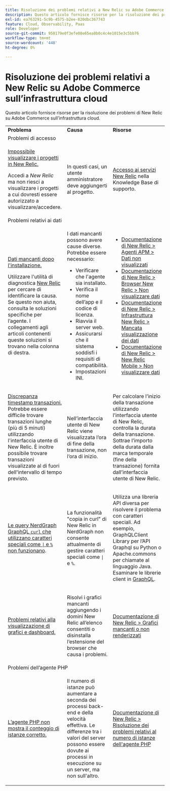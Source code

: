 ```yaml
---
title: Risoluzione dei problemi relativi a New Relic su Adobe Commerce sull’infrastruttura cloud
description: Questo articolo fornisce risorse per la risoluzione dei problemi di New Relic su Adobe Commerce sull’infrastruttura cloud.
exl-id: ea763291-5c9b-4575-b2ee-820dbc367743
feature: Cloud, Observability, Paas
role: Developer
source-git-commit: 958179e0f3efe08e65ea8b0c4c4e1015e3c5bb76
workflow-type: tm+mt
source-wordcount: '448'
ht-degree: 0%

---
```


# Risoluzione dei problemi relativi a New Relic su Adobe Commerce sull’infrastruttura cloud

Questo articolo fornisce risorse per la risoluzione dei problemi di New Relic su Adobe Commerce sull’infrastruttura cloud.

<table>
<tbody>
<tr>
<td class="wysiwyg-text-align-center"><strong>Problema</strong></td>
<td class="wysiwyg-text-align-center"><strong>Causa</strong></td>
<td class="wysiwyg-text-align-center"><strong>Risorse</strong></td>
</tr>
<tr>
<td class="wysiwyg-text-align-center" colspan="3">Problemi di accesso</td>
</tr>
<tr>
<td>
<p><u>Impossibile visualizzare i progetti in New Relic.</u></p>
<p>Accedi a <em>New Relic</em> ma non riesci a visualizzare i progetti a cui dovresti essere autorizzato a visualizzare/accedere.</p>
</td>
<td>
<p>In questi casi, un utente amministratore deve aggiungerti al progetto.</p>
</td>
<td>
<p><a href="https://experienceleague.adobe.com/docs/commerce-knowledge-base/kb/faq/access-new-relic-services.html?lang=it">Accesso ai servizi New Relic</a> nella Knowledge Base di supporto.</p>
</td>
</tr>
<tr>
<td class="wysiwyg-text-align-center" colspan="3">Problemi relativi ai dati</td>
</tr>
<tr>
<td>
<p><u>Dati mancanti dopo l'installazione.</u></p>
<p>Utilizzare l'utilità di diagnostica <a href="https://docs.newrelic.com/docs/agents/manage-apm-agents/troubleshooting/new-relic-diagnostics">New Relic</a> per cercare di identificare la causa. Se questo non aiuta, consulta le soluzioni specifiche per l’agente. I collegamenti agli articoli contenenti queste soluzioni si trovano nella colonna di destra.</p>
</td>
<td>
<p>I dati mancanti possono avere cause diverse. Potrebbe essere necessario:</p>
<ul>
<li>Verificare che l'agente sia installato.</li>
<li>Verifica il nome dell’app e il codice di licenza.</li>
<li>Riavvia il server web.</li>
<li>Assicurarsi che il sistema soddisfi i requisiti di compatibilità.</li>
<li>Impostazioni INI.</li>
</ul>
</td>
<td>
<ul>
<li><a href="https://docs.newrelic.com/docs/agents/manage-apm-agents/troubleshooting/not-seeing-data#apm-agents">Documentazione di New Relic &gt; Agenti APM &gt; Dati non visualizzati</a></li>
<li><a href="https://docs.newrelic.com/docs/agents/manage-apm-agents/troubleshooting/not-seeing-data#browser-agent">Documentazione di New Relic &gt; Browser New Relic &gt; Non visualizzare dati</a></li>
<li><a href="https://docs.newrelic.com/docs/agents/manage-apm-agents/troubleshooting/not-seeing-data#infrastructure-agents">Documentazione di New Relic &gt; Infrastruttura New Relic &gt; Mancata visualizzazione dei dati</a></li>
<li><a href="https://docs.newrelic.com/docs/agents/manage-apm-agents/troubleshooting/not-seeing-data#mobile-agents">Documentazione di New Relic &gt; New Relic Mobile &gt; Non visualizzare dati</a></li>
</ul>
</td>
</tr>
<tr>
<td>
<p><u>Discrepanza timestamp transazioni.</u> Potrebbe essere difficile trovare transazioni lunghe (più di 5 minuti) utilizzando l'interfaccia utente di New Relic. È inoltre possibile trovare transazioni visualizzate al di fuori dell'intervallo di tempo previsto.</p>
</td>
<td>
<p>Nell’interfaccia utente di New Relic viene visualizzata l’ora di fine della transazione, non l’ora di inizio.</p>
</td>
<td>
<p>Per calcolare l’inizio della transazione utilizzando l’interfaccia utente di New Relic, controlla la durata della transazione. Sottrae l’importo della durata dalla marca temporale (fine della transazione) fornita dall’interfaccia utente di New Relic.</p>
</td>
</tr>
<tr>
<td>
<p><u>Le query NerdGraph GraphQL <code>curl</code> che utilizzano caratteri speciali come <code>|</code> e <code>%</code> non funzionano</u>.</p>
</td>
<td>
<p>La funzionalità "copia in curl" di New Relic in NerdGraph non consente attualmente di gestire caratteri speciali come <code>|</code> e <code>%</code>.</p>
</td>
<td>
<p>Utilizza una libreria API diversa per risolvere il problema con caratteri speciali. Ad esempio, GraphQLClient Library per l’API Graphql su Python o Apache.commons per chiamate al linguaggio Java. Esaminare le librerie client in <a href="https://graphql.org/code/">GraphQL</a>.</p>
</td>
</tr>
<tr>
<td>
<p><u>Problemi relativi alla visualizzazione di grafici e dashboard.</u></p>
</td>
<td>
<p>Risolvi i grafici mancanti aggiungendo i domini New Relic all’elenco consentiti o disinstalla l’estensione del browser che causa i problemi.</p>
</td>
<td>
<p><a href="https://docs.newrelic.com/docs/apm/new-relic-apm/troubleshooting/charts-missing-or-do-not-render">Documentazione di New Relic &gt; Grafici mancanti o non renderizzati</a> </p>
</td>
</tr>
<tr>
<td class="wysiwyg-text-align-center" colspan="3">Problemi dell’agente PHP</td>
</tr>
<tr>
<td>
<p><u>L’agente PHP non mostra il conteggio di istanze corretto.</u></p>
</td>
<td>
<p>Il numero di istanze può aumentare a seconda dei processi back-end e della velocità effettiva. Le differenze tra i valori del server possono essere dovute ai processi in esecuzione su un server, ma non sull'altro.</p>
</td>
<td>
<p><a href="https://docs.newrelic.com/docs/agents/php-agent/troubleshooting/troubleshoot-php-agent-instance-count">Documentazione di New Relic &gt; Risoluzione dei problemi relativi al numero di istanze dell'agente PHP</a> </p>
</td>
</tr>
</tbody>
</table>
